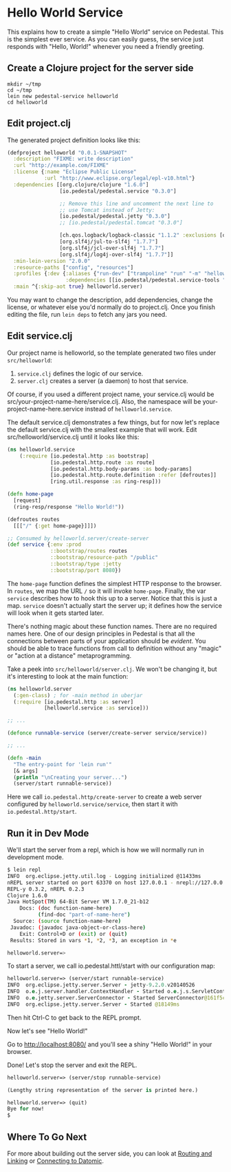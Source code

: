 <!--
 Copyright 2013 Relevance, Inc.
 Copyright 2014 Cognitect, Inc.

 The use and distribution terms for this software are covered by the
 Eclipse Public License 1.0 (http://opensource.org/licenses/eclipse-1.0)
 which can be found in the file epl-v10.html at the root of this distribution.

 By using this software in any fashion, you are agreeing to be bound by
 the terms of this license.

 You must not remove this notice, or any other, from this software.
-->

# Hello World Service

This explains how to create a simple "Hello World" service on
Pedestal. This is the simplest ever service. As you can easily guess,
the service just responds with "Hello, World!" whenever you need a
friendly greeting.

## Create a Clojure project for the server side

```
mkdir ~/tmp
cd ~/tmp
lein new pedestal-service helloworld
cd helloworld
```

## Edit project.clj

The generated project definition looks like this:

```clojure
(defproject helloworld "0.0.1-SNAPSHOT"
  :description "FIXME: write description"
  :url "http://example.com/FIXME"
  :license {:name "Eclipse Public License"
            :url "http://www.eclipse.org/legal/epl-v10.html"}
  :dependencies [[org.clojure/clojure "1.6.0"]
                 [io.pedestal/pedestal.service "0.3.0"]

                 ;; Remove this line and uncomment the next line to
                 ;; use Tomcat instead of Jetty:
                 [io.pedestal/pedestal.jetty "0.3.0"]
                 ;; [io.pedestal/pedestal.tomcat "0.3.0"]

                 [ch.qos.logback/logback-classic "1.1.2" :exclusions [org.slf4j/slf4j-api]]
                 [org.slf4j/jul-to-slf4j "1.7.7"]
                 [org.slf4j/jcl-over-slf4j "1.7.7"]
                 [org.slf4j/log4j-over-slf4j "1.7.7"]]
  :min-lein-version "2.0.0"
  :resource-paths ["config", "resources"]
  :profiles {:dev {:aliases {"run-dev" ["trampoline" "run" "-m" "helloworld.server/run-dev"]}
                   :dependencies [[io.pedestal/pedestal.service-tools "0.3.0"]]}}
  :main ^{:skip-aot true} helloworld.server)
```

You may want to change the description, add dependencies, change the
license, or whatever else you'd normally do to project.clj. Once you
finish editing the file, run `lein deps` to fetch any jars you need.

## Edit service.clj

Our project name is helloworld, so the template generated two files
under `src/helloworld`:

1. `service.clj` defines the logic of our service.
2. `server.clj` creates a server (a daemon) to host that service.

Of course, if you used a different project name, your service.clj
would be src/your-project-name-here/service.clj. Also, the namespace
will be your-project-name-here.service instead of `helloworld.service`.

The default service.clj demonstrates a few things, but for now let's
replace the default service.clj with the smallest example that will
work. Edit src/helloworld/service.clj until it looks like this:

```clojure
(ns helloworld.service
    (:require [io.pedestal.http :as bootstrap]
              [io.pedestal.http.route :as route]
              [io.pedestal.http.body-params :as body-params]
              [io.pedestal.http.route.definition :refer [defroutes]]
              [ring.util.response :as ring-resp]))

(defn home-page
  [request]
  (ring-resp/response "Hello World!"))

(defroutes routes
  [[["/" {:get home-page}]]])

;; Consumed by helloworld.server/create-server
(def service {:env :prod
              ::bootstrap/routes routes
              ::bootstrap/resource-path "/public"
              ::bootstrap/type :jetty
              ::bootstrap/port 8080})
```

The `home-page` function defines the simplest HTTP response to the
browser. In `routes`, we map the URL `/` so it will invoke
`home-page`. Finally, the var `service` describes how to hook
this up to a server. Notice that this is just a map. `service`
doesn't actually start the server up; it defines how the service will
look when it gets started later.

There's nothing magic about these function names. There are no
required names here. One of our design principles in Pedestal is that
all the connections between parts of your application should be
_evident_. You should be able to trace functions from call to
definition without any "magic" or "action at a distance"
metaprogramming.

Take a peek into `src/helloworld/server.clj`. We won't be changing it,
but it's interesting to look at the main function:

``` clojure
(ns helloworld.server
  (:gen-class) ; for -main method in uberjar
  (:require [io.pedestal.http :as server]
            [helloworld.service :as service]))

;; ...

(defonce runnable-service (server/create-server service/service))

;; ...

(defn -main
  "The entry-point for 'lein run'"
  [& args]
  (println "\nCreating your server...")
  (server/start runnable-service))

```

Here we call `io.pedestal.http/create-server` to create a web server
configured by `helloworld.service/service`, then start it with
`io.pedestal.http/start`.

## Run it in Dev Mode

We'll start the server from a repl, which is how we will normally run in development mode.

```bash
$ lein repl
INFO  org.eclipse.jetty.util.log - Logging initialized @11433ms
nREPL server started on port 63370 on host 127.0.0.1 - nrepl://127.0.0.1:63370
REPL-y 0.3.2, nREPL 0.2.3
Clojure 1.6.0
Java HotSpot(TM) 64-Bit Server VM 1.7.0_21-b12
    Docs: (doc function-name-here)
          (find-doc "part-of-name-here")
  Source: (source function-name-here)
 Javadoc: (javadoc java-object-or-class-here)
    Exit: Control+D or (exit) or (quit)
 Results: Stored in vars *1, *2, *3, an exception in *e

helloworld.server=>
```

To start a server, we call io.pedestal.httl/start with our configuration map:

```clojure
helloworld.server=> (server/start runnable-service)
INFO  org.eclipse.jetty.server.Server - jetty-9.2.0.v20140526
INFO  o.e.j.server.handler.ContextHandler - Started o.e.j.s.ServletContextHandler@40ca2376{/,null,AVAILABLE}
INFO  o.e.jetty.server.ServerConnector - Started ServerConnector@161f5c2e{HTTP/1.1}{0.0.0.0:8080}
INFO  org.eclipse.jetty.server.Server - Started @18149ms
```

Then hit Ctrl-C to get back to the REPL prompt.

Now let's see "Hello World!"

Go to [http://localhost:8080/](http://localhost:8080/)  and you'll see a shiny "Hello World!" in your browser.

Done! Let's stop the server and exit the REPL.

```clojure
helloworld.server=> (server/stop runnable-service)

(Lengthy string representation of the server is printed here.)

helloworld.server=> (quit)
Bye for now!
$
```

## Where To Go Next

For more about building out the server side, you can look at
[Routing and Linking](service-routing.md) or
[Connecting to Datomic](connecting-to-datomic.md).
